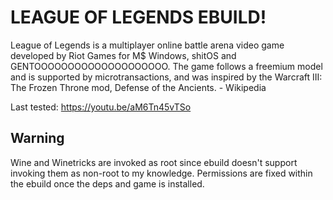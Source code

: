 # LEAGUE OF LEGENDS EBUILD!
League of Legends is a multiplayer online battle arena video game developed by Riot Games for M$ Windows, shitOS and GENTOOOOOOOOOOOOOOOOOOOO.
The game follows a freemium model and is supported by microtransactions, and was inspired by the Warcraft III: The Frozen Throne mod, Defense of the Ancients. - Wikipedia

Last tested: https://youtu.be/aM6Tn45vTSo

## Warning
Wine and Winetricks are invoked as root since ebuild doesn't support invoking them as non-root to my knowledge. Permissions are fixed within the ebuild once the deps and game is installed.
